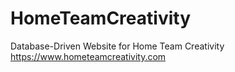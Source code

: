 # HomeTeamCreativity
Database-Driven Website for Home Team Creativity
https://www.hometeamcreativity.com
